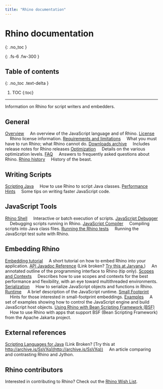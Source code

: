 ```yaml
---
title: "Rhino documentation"
---
```

# Rhino documentation
{: .no_toc }

{: .fs-6 .fw-300 }

## Table of contents
{: .no_toc .text-delta }

1. TOC
{:toc}

---
Information on Rhino for script writers and embedders.

## General

[Overview](/en-US/docs/Rhino/Overview)
&nbsp;&nbsp;&nbsp;&nbsp;An overview of the JavaScript language and of Rhino.
[License](/en-US/docs/Rhino/License)
&nbsp;&nbsp;&nbsp;&nbsp;Rhino license information.
[Requirements and limitations](/en-US/docs/Rhino/Requirements_and_Limitations)
&nbsp;&nbsp;&nbsp;&nbsp;What you must have to run Rhino; what Rhino cannot do.
[Downloads archive](/en-US/docs/Rhino/Downloads_archive)
&nbsp;&nbsp;&nbsp;&nbsp;Includes release notes for Rhino releases
[Optimization](/en-US/docs/Rhino/Optimization)
&nbsp;&nbsp;&nbsp;&nbsp;Details on the various optimization levels.
[FAQ](/en-US/docs/Rhino/FAQ)
&nbsp;&nbsp;&nbsp;&nbsp;Answers to frequently asked questions about Rhino.
[Rhino history](/en-US/docs/Rhino/History)
&nbsp;&nbsp;&nbsp;&nbsp;History of the beast.


## Writing Scripts

[Scripting Java](/en-US/docs/Scripting_Java)
&nbsp;&nbsp;&nbsp;&nbsp;How to use Rhino to script Java classes.
[Performance Hints](/en-US/docs/Rhino/Performance)
&nbsp;&nbsp;&nbsp;&nbsp;Some tips on writing faster JavaScript code.


## JavaScript Tools

[Rhino Shell](/en-US/docs/Rhino/Shell)
&nbsp;&nbsp;&nbsp;&nbsp;Interactive or batch execution of scripts.
[JavaScript Debugger](/en-US/docs/Rhino/Debugger)
&nbsp;&nbsp;&nbsp;&nbsp;Debugging scripts running in Rhino.
[JavaScript Compiler](/en-US/docs/Rhino/JavaScript_Compiler)
&nbsp;&nbsp;&nbsp;&nbsp;Compiling scripts into Java class files.
[Running the Rhino tests](/en-US/docs/Running_the_Rhino_tests)
&nbsp;&nbsp;&nbsp;&nbsp;Running the JavaScript test suite with Rhino.


## Embedding Rhino

[Embedding tutorial](/en-US/docs/Rhino/Embedding_tutorial)
&nbsp;&nbsp;&nbsp;&nbsp;A short tutorial on how to embed Rhino into your application.
[API Javadoc Reference](http://mozilla.github.io/rhino/javadoc/index.html) (Link broken?  [Try this at Jarvana.](http://www.jarvana.com/jarvana/view/org/mozilla/rhino/1.7R3/rhino-1.7R3-javadoc.jar!/index.html))
&nbsp;&nbsp;&nbsp;&nbsp;An annotated outline of the programming interface to Rhino (tip only).
[Scopes and Contexts](/en-US/docs/Rhino/Scopes_and_Contexts)
&nbsp;&nbsp;&nbsp;&nbsp;Describes how to use scopes and contexts for the best performance and flexibility, with an eye toward multithreaded environments.
[Serialization](/en-US/docs/Rhino/Serialization)
&nbsp;&nbsp;&nbsp;&nbsp;How to serialize JavaScript objects and functions in Rhino.
[Runtime](/en-US/docs/Rhino/Runtime)
&nbsp;&nbsp;&nbsp;&nbsp;A brief description of the JavaScript runtime.
[Small Footprint](/en-US/docs/Rhino/Footprint)
&nbsp;&nbsp;&nbsp;&nbsp;Hints for those interested in small-footprint embeddings.
[Examples](/en-US/docs/Rhino/Examples)
&nbsp;&nbsp;&nbsp;&nbsp;A set of examples showing how to control the JavaScript engine and build JavaScript host objects.
[Using Rhino with Bean Scripting Framework (BSF)](/en-US/docs/Rhino/BSF)
&nbsp;&nbsp;&nbsp;&nbsp;How to use Rhino with apps that support BSF (Bean Scripting Framework) from the Apache Jakarta project.


## External references

[Scripting Languages for Java](http://www.ociweb.com/jnb/archive/jnbMar2001.html) (Link Broken? [Try this at http://archive.is/SsVXq](http://archive.is/SsVXq))
&nbsp;&nbsp;&nbsp;&nbsp;An article comparing and contrasting Rhino and Jython.


## Rhino contributors

Interested in contributing to Rhino? Check out the [Rhino Wish List](/en-US/docs/Rhino_Wish_List).
